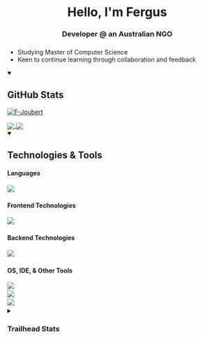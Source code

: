 <h1 align="center">Hello, I'm Fergus</h1>
<h3 align="center">Developer @ an Australian NGO<h3></h3>

- Studying Master of Computer Science
- Keen to continue learning through collaboration and feedback

<!--
**F-Joubert/F-Joubert** is a ✨ _special_ ✨ repository because its `README.md` (this file) appears on your GitHub profile.

Here are some ideas to get you started:

- 🔭 I’m currently working on ...
- 🌱 I’m currently learning ...
- 👯 I’m looking to collaborate on ...
- 🤔 I’m looking for help with ...
- 💬 Ask me about ...
- 📫 How to reach me: ...
- 😄 Pronouns: ...
- ⚡ Fun fact: ...
-->
<details open>
<summary><h2>GitHub Stats</h2></summary>
  <p align="left"> <a href="https://github.com/ryo-ma/github-profile-trophy"><img src="https://github-profile-trophy.vercel.app/?username=F-Joubert&theme=onedark&rank=-C,-B,-?" alt="F-Joubert" /></a> </p>
<a href="https://github.com/F-Joubert?tab=repositories">
  <img height=200 align="center" src="https://github-readme-stats-two-murex-29.vercel.app/api?username=F-Joubert&theme=github_dark" />
</a>
<a href="https://github.com/F-Joubert?tab=repositories">
  <img height=200 align="center" src="https://github-readme-stats-two-murex-29.vercel.app/api/top-langs?username=F-Joubert&theme=github_dark&layout=compact&card_width=100" />
</a>
</details>

<details open>
<summary><h2>Technologies & Tools</h2></summary>
<h4>Languages</h4>
<div align="left">
  <img src="https://go-skill-icons.vercel.app/api/icons?i=bash,lua,typescript,py,js,cs,java,rust&theme=dark" />
</div>

<h4>Frontend Technologies</h4>
<div align="left">
  <img src="https://go-skill-icons.vercel.app/api/icons?i=html,qt,tailwindcss,react,css,nextjs&titles=true&theme=dark" />
</div>

<h4>Backend Technologies</h4>
<div align="left">
  <img src="https://go-skill-icons.vercel.app/api/icons?i=oracle,sqlserver,mongodb,azure,sqlite,postgres,dotnet,flask&titles=true&theme=dark" />
</div>

<h4>OS, IDE, & Other Tools</h4>
<div align="left" style="margin-bottom: 0px">
  <img src="https://go-skill-icons.vercel.app/api/icons?i=cachyos,debian,windows&theme=dark"/>
</div>
<div style="margin-bottom: 0px; padding: 0px">
  <img src="https://go-skill-icons.vercel.app/api/icons?i=neovim,vscodium,visualstudio&theme=dark"/>
</div>
<div>
  <img src="https://go-skill-icons.vercel.app/api/icons?i=git,postman,proxmox,powershell,jira,github,wireshark&theme=dark"/>
</div>
</details>

<details>
<summary><h3>Trailhead Stats</h3></summary>
<!--TH_Stats:start-->

<a href="https://www.salesforce.com/trailblazer/fergusj">
<picture>
    <source media="(prefers-color-scheme: light)" srcset="TScard-light.png">
    <source media="(prefers-color-scheme: dark)" srcset="TScard-dark.png">
    <img alt="Shows the Trailhead Stats card in either light or dark theme." src="TScard-light.png">
</picture>
</a>
<!--TH_Stats:end-->
</details>
